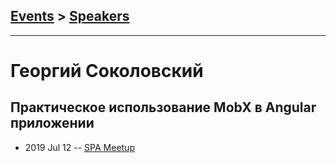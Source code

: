 ## [Events](../README.md) > [Speakers](../speakers.md)
---

# Георгий Соколовский

## Практическое использование MobX в Angular приложении
- 2019 Jul 12 -- [SPA Meetup](https://www.youtube.com/watch?v=hdc67fVJoAM)    
